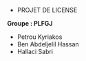 
* PROJET DE LICENSE

**Groupe : PLFGJ**

* Petrou Kyriakos
* Ben Abdeljelil Hassan
* Hallaci Sabri
